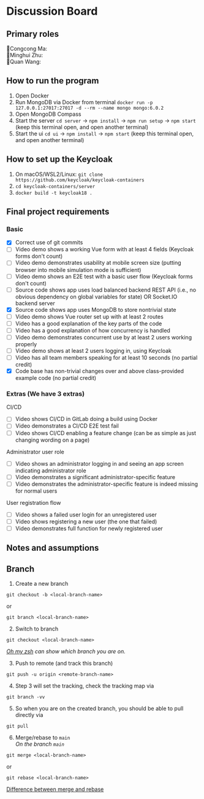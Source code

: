 # Discussion Board 

## Primary roles
🐎Congcong Ma:  
🐷Minghui Zhu:  
🍄Quan Wang: 

## How to run the program
1. Open Docker
2. Run MongoDB via Docker from terminal `docker run -p 127.0.0.1:27017:27017 -d --rm --name mongo mongo:6.0.2`
3. Open MongoDB Compass
4. Start the server `cd server` -> `npm install` -> `npm run setup` -> `npm start` (keep this terminal open, and open another terminal)
5. Start the ui `cd ui` -> `npm install` -> `npm start` (keep this terminal open, and open another terminal)

## How to set up the Keycloak
1. On macOS/WSL2/Linux: `git clone https://github.com/keycloak/keycloak-containers`
2. `cd keycloak-containers/server`
3. `docker build -t keycloak18 .`

## Final project requirements
### Basic
- [x] Correct use of git commits
- [ ] Video demo shows a working Vue form with at least 4 fields (Keycloak forms don't count)
- [ ] Video demo demonstrates usability at mobile screen size (putting browser into mobile simulation mode is sufficient)
- [ ] Video demo shows an E2E test with a basic user flow (Keycloak forms don't count)
- [ ] Source code shows app uses load balanced backend REST API (i.e., no obvious dependency on global variables for state) OR Socket.IO backend server
- [x] Source code shows app uses MongoDB to store nontrivial state
- [ ] Video demo shows Vue router set up with at least 2 routes
- [ ] Video has a good explanation of the key parts of the code
- [ ] Video has a good explanation of how concurrency is handled
- [ ] Video demo demonstrates concurrent use by at least 2 users working properly
- [ ] Video demo shows at least 2 users logging in, using Keycloak
- [ ] Video has all team members speaking for at least 10 seconds (no partial credit)
- [x] Code base has non-trivial changes over and above class-provided example code (no partial credit)
### Extras (We have 3 extras)
CI/CD
- [ ] Video shows CI/CD in GitLab doing a build using Docker
- [ ] Video demonstrates a CI/CD E2E test fail
- [ ] Video shows CI/CD enabling a feature change (can be as simple as just changing wording on a
page)

Administrator user role
- [ ] Video shows an administrator logging in and seeing an app screen indicating administrator role
- [ ] Video demonstrates a significant administrator-specific feature
- [ ] Video demonstrates the administrator-specific feature is indeed missing for normal users

User registration flow
- [ ] Video shows a failed user login for an unregistered user
- [ ] Video shows registering a new user (the one that failed)
- [ ] Video demonstrates full function for newly registered user

## Notes and assumptions

## Branch
1. Create a new branch
```
git checkout -b <local-branch-name>
```
or 
```
git branch <local-branch-name>
```

2. Switch to branch 
```
git checkout <local-branch-name>
```

*[Oh my zsh](https://ohmyz.sh/) can show which branch you are on.*

3. Push to remote (and track this branch)
```
git push -u origin <remote-branch-name>
```

4. Step 3 will set the tracking, check the tracking map via 
```
git branch -vv
``` 

5. So when you are on the created branch, you should be able to pull directly via 
```
git pull
```

6. Merge/rebase to `main`  
*On the branch `main`*
```
git merge <local-branch-name>
```
or 
```
git rebase <local-branch-name>
```

[Difference between merge and rebase](https://www.atlassian.com/git/tutorials/merging-vs-rebasing)
